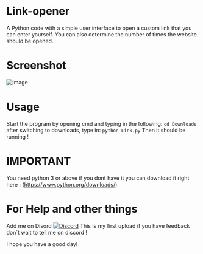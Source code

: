# Link-opener
A Python code with a simple user interface to open a custom link that you can enter yourself. You can also determine the number of times the website should be opened.

# Screenshot
![image](https://github.com/Chirooon/Link-opener/assets/155199793/93ac2d35-5c51-4849-ac73-bfb3920ec70e)

# Usage
Start the program by opening cmd and typing in the following: `cd Downloads` after switching to downloads, type in: `python Link.py`
Then it should be running !

# IMPORTANT
You need python 3 or above if you dont have it you can download it right here : (https://www.python.org/downloads/)

# For Help and other things
Add me on Disord [![Discord](https://img.shields.io/badge/Add_me_on-Discord-blue.svg)](https://discord.com/users/chiron6750)
This is my first upload if you have feedback don´t wait to tell me on discord !

I hope you have a good day!








